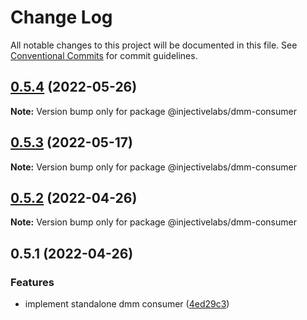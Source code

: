 # Change Log

All notable changes to this project will be documented in this file.
See [Conventional Commits](https://conventionalcommits.org) for commit guidelines.

## [0.5.4](https://github.com/InjectiveLabs/injective-ts/compare/@injectivelabs/dmm-consumer@0.5.3...@injectivelabs/dmm-consumer@0.5.4) (2022-05-26)

**Note:** Version bump only for package @injectivelabs/dmm-consumer





## [0.5.3](https://github.com/InjectiveLabs/injective-ts/compare/@injectivelabs/dmm-consumer@0.5.2...@injectivelabs/dmm-consumer@0.5.3) (2022-05-17)

**Note:** Version bump only for package @injectivelabs/dmm-consumer





## [0.5.2](https://github.com/InjectiveLabs/injective-ts/compare/@injectivelabs/dmm-consumer@0.5.1...@injectivelabs/dmm-consumer@0.5.2) (2022-04-26)

**Note:** Version bump only for package @injectivelabs/dmm-consumer





## 0.5.1 (2022-04-26)


### Features

* implement standalone dmm consumer ([4ed29c3](https://github.com/InjectiveLabs/injective-ts/commit/4ed29c38f0f24a59865709866111c32b52fb2dd2))
